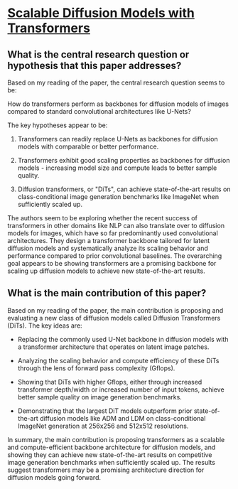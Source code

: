 # [Scalable Diffusion Models with Transformers](https://arxiv.org/abs/2212.09748)

## What is the central research question or hypothesis that this paper addresses?

 Based on my reading of the paper, the central research question seems to be:

How do transformers perform as backbones for diffusion models of images compared to standard convolutional architectures like U-Nets?

The key hypotheses appear to be:

1) Transformers can readily replace U-Nets as backbones for diffusion models with comparable or better performance.

2) Transformers exhibit good scaling properties as backbones for diffusion models - increasing model size and compute leads to better sample quality. 

3) Diffusion transformers, or "DiTs", can achieve state-of-the-art results on class-conditional image generation benchmarks like ImageNet when sufficiently scaled up.

The authors seem to be exploring whether the recent success of transformers in other domains like NLP can also translate over to diffusion models for images, which have so far predominantly used convolutional architectures. They design a transformer backbone tailored for latent diffusion models and systematically analyze its scaling behavior and performance compared to prior convolutional baselines. The overarching goal appears to be showing transformers are a promising backbone for scaling up diffusion models to achieve new state-of-the-art results.


## What is the main contribution of this paper?

 Based on my reading of the paper, the main contribution is proposing and evaluating a new class of diffusion models called Diffusion Transformers (DiTs). The key ideas are:

- Replacing the commonly used U-Net backbone in diffusion models with a transformer architecture that operates on latent image patches. 

- Analyzing the scaling behavior and compute efficiency of these DiTs through the lens of forward pass complexity (Gflops).

- Showing that DiTs with higher Gflops, either through increased transformer depth/width or increased number of input tokens, achieve better sample quality on image generation benchmarks.

- Demonstrating that the largest DiT models outperform prior state-of-the-art diffusion models like ADM and LDM on class-conditional ImageNet generation at 256x256 and 512x512 resolutions. 

In summary, the main contribution is proposing transformers as a scalable and compute-efficient backbone architecture for diffusion models, and showing they can achieve new state-of-the-art results on competitive image generation benchmarks when sufficiently scaled up. The results suggest transformers may be a promising architecture direction for diffusion models going forward.
